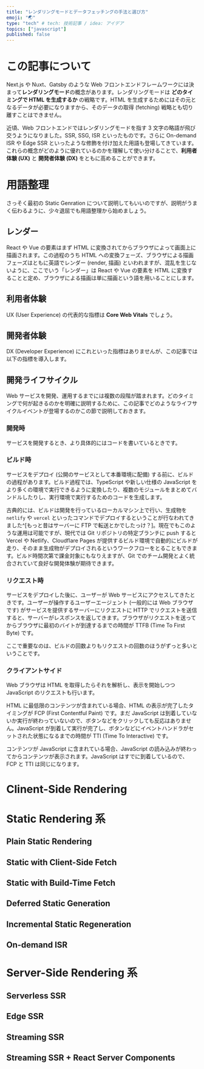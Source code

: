 ```yaml
---
title: "レンダリングモードとデータフェッチングの手法と選び方"
emoji: "🌏"
type: "tech" # tech: 技術記事 / idea: アイデア
topics: ["javascript"]
published: false
---
```


# この記事について

Next.js や Nuxt、Gatsby のような Web フロントエンドフレームワークには決まって**レンダリングモード**の概念があります。レンダリングモードは **どのタイミングで HTML を生成するか** の戦略です。HTML を生成するためにはその元となるデータが必要になりますから、そのデータの取得 (fetching) 戦略とも切り離すことはできません。

近頃、Web フロントエンドではレンダリングモードを指す 3 文字の略語が飛び交うようになりました。SSR, SSG, ISR といったものです。さらに On-demand ISR や Edge SSR といったような修飾を付け加えた用語も登場してきています。これらの概念がどのように優れているのかを理解して使い分けることで、**利用者体験 (UX)** と **開発者体験 (DX)** をともに高めることができます。

# 用語整理

さっそく最初の Static Genration について説明してもいいのですが、説明がうまく伝わるように、少々退屈でも用語整理から始めましょう。

## レンダー

React や Vue の要素はまず HTML に変換されてからブラウザによって画面上に描画されます。この過程のうち HTML への変換フェーズ、ブラウザによる描画フェーズはともに英語でレンダー (render, 描画) といわれますが、混乱を生じないように、ここでいう「レンダー」は React や Vue の要素を HTML に変換することと定め、ブラウザによる描画は単に描画という語を用いることにします。

## 利用者体験

UX (User Experience) の代表的な指標は **Core Web Vitals** でしょう。

## 開発者体験

DX (Developer Experience) にこれといった指標はありませんが、この記事では以下の指標を導入します。

## 開発ライフサイクル

Web サービスを開発、運用するまでには複数の段階が踏まれます。どのタイミングで何が起きるのかを明確に説明するために、この記事でどのようなライフサイクルイベントが登場するのかこの節で説明しておきます。

### 開発時

サービスを開発するとき、より具体的にはコードを書いているときです。

### ビルド時

サービスをデプロイ (公開のサービスとして本番環境に配備) する前に、ビルドの過程があります。ビルド過程では、TypeScript や新しい仕様の JavaScript をより多くの環境で実行できるように変換したり、複数のモジュールをまとめてバンドルしたりし、実行環境で実行するためのコードを生成します。

古典的には、ビルドは開発を行っているローカルマシン上で行い、生成物を `netlify` や `vercel` といったコマンドでデプロイするということが行なわれてきました^[もっと昔はサーバーに FTP で転送とかでしたっけ？]。現在でもこのような運用は可能ですが、現代では Git リポジトリの特定ブランチに push すると Vercel や Netlify、Cloudflare Pages が提供するビルド環境で自動的にビルドが走り、そのまま生成物がデプロイされるというワークフローをとることもできます。ビルド時間次第で課金対象にもなりえますが、Git でのチーム開発とよく統合されていて良好な開発体験が期待できます。

### リクエスト時

サービスをデプロイした後に、ユーザーが Web サービスにアクセスしてきたときです。ユーザーが操作するユーザーエージェント (一般的には Web ブラウザです) がサービスを提供するサーバーにリクエストに HTTP でリクエストを送信すると、サーバーがレスポンスを返してきます。ブラウザがリクエストを送ってからブラウザに最初のバイトが到達するまでの時間が TTFB (Time To First Byte) です。

ここで重要なのは、ビルドの回数よりもリクエストの回数のほうがずっと多いということです。

### クライアントサイド

Web ブラウザは HTML を取得したらそれを解析し、表示を開始しつつ JavaScript のリクエストも行います。

HTML に最低限のコンテンツが含まれている場合、HTML の表示が完了したタイミングが FCP (First Contentful Paint) です。まだ JavaScript は到着していないか実行が終わっていないので、ボタンなどをクリックしても反応はありません。JavaScript が到着して実行が完了し、ボタンなどにイベントハンドラがセットされた状態になるまでの時間が TTI (Time To Interactive) です。

コンテンツが JavaScript に含まれている場合、JavaScript の読み込みが終わってからコンテンツが表示されます。JavaScript はすでに到着しているので、FCP と TTI は同じになります。

# Clinent-Side Rendering

# Static Rendering 系

## Plain Static Rendering

## Static with Client-Side Fetch

## Static with Build-Time Fetch

## Deferred Static Generation

## Incremental Static Regeneration

## On-demand ISR

# Server-Side Rendering 系

## Serverless SSR

## Edge SSR

## Streaming SSR

## Streaming SSR + React Server Components
